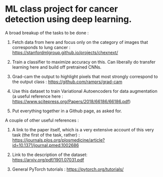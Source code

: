 # ML class project for cancer detection using deep learning.

A broad breakup of the tasks to be done :

1. Fetch data from here and focus only on the category of images that corresponds to lung cancer : https://stanfordmlgroup.github.io/projects/chexnext/

2. Train a classifier to maximize accuracy on this. Can liberally do transfer learning here and build off pretrained CNNs. 

3. Grad-cam the output to highlight pixels that most strongly correspond to the output class : https://github.com/ramprs/grad-cam

4. Use this dataset to train Variational Autoencoders for data augmentation (a useful reference here : https://www.scitepress.org/Papers/2018/66186/66186.pdf) 

5. Put everything together in a Github page, as asked for. 



A couple of other useful references :

1. A link to the paper itself, which is a very extensive account of this very task (the first of the task, rather) : https://journals.plos.org/plosmedicine/article?id=10.1371/journal.pmed.1002686

2. Link to the description of the dataset: https://arxiv.org/pdf/1901.07031.pdf

3. General PyTorch tutorials : https://pytorch.org/tutorials/

